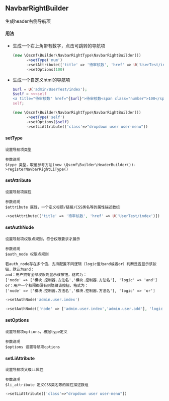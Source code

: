## NavbarRightBuilder
生成header右侧导航项

#### 用法
+ 生成一个右上角带有数字，点击可跳转的导航项
  ```php
  (new \Qscmf\Builder\NavbarRightType\NavbarRightBuilder())
        ->setType('num')
        ->setAttribute(['title' => '待审核数', 'href' => U('UserTest/index')])
        ->setOptions(100)
  ```

+ 生成一个自定义html的导航项
  ```php
  $url = U('admin/UserTest/index');
  $self = <<<self
  <a title="待审核数" href="{$url}">待审核数<span class="number">100</span></a>
  self;
  
  (new \Qscmf\Builder\NavbarRightType\NavbarRightBuilder())
        ->setType('self')
        ->setOptions($self)
        ->setLiAttribute(['class'=>"dropdown user user-menu"])
  ```


#### setType
```text
设置导航项类型

参数说明
$type 类型，取值参考方法(new \Qscmf\Builder\HeaderBuilder())->registerNavbarRightLiType()
```

#### setAttribute
```text
设置导航项属性

参数说明
$attribute 属性，一个定义标题/链接/CSS类名等的属性描述数组
```

```php
->setAttribute(['title' => '待审核数', 'href' => U('UserTest/index')])
```

#### setAuthNode
```text
设置导航项权限点规则，符合权限要求才展示

参数说明
$auth_node 权限点规则

若auth_node存在多个值，支持配置不同逻辑（logic值为and或者or）判断是否显示该按钮，默认为and：
and：用户拥有全部权限则显示该按钮，格式为：
['node' => ['模块.控制器.方法名','模块.控制器.方法名'], 'logic' => 'and']
or：用户一个权限都没有则隐藏该按钮，格式为：
['node' => ['模块.控制器.方法名','模块.控制器.方法名'], 'logic' => 'or']
```

```php
->setAuthNode('admin.user.index')

->setAuthNode(['node' => ['admin.user.index','admin.user.add'], 'logic' => 'and'])
```

#### setOptions
```text
设置导航项options，根据type定义

参数说明
$options 设置导航项options
```

#### setLiAttribute
```text
设置导航项父级Li属性

参数说明
$li_attribute 定义CSS类名等的属性描述数组
```

```php
->setLiAttribute(['class'=>"dropdown user user-menu"])
```
